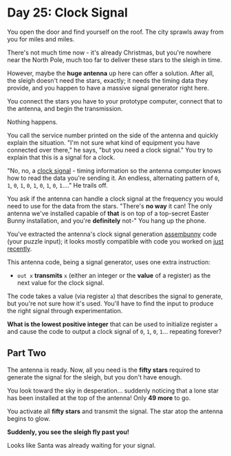 # Day 25: Clock Signal

You open the door and find yourself on the roof. The city sprawls away from you for miles and miles.

There's not much time now - it's already Christmas, but you're nowhere near the North Pole, much too far to deliver these stars to the sleigh in time.

However, maybe the **huge antenna** up here can offer a solution. After all, the sleigh doesn't need the stars, exactly; it needs the timing data they provide, and you happen to have a massive signal generator right here.

You connect the stars you have to your prototype computer, connect that to the antenna, and begin the transmission.

Nothing happens.

You call the service number printed on the side of the antenna and quickly explain the situation. "I'm not sure what kind of equipment you have connected over there," he says, "but you need a clock signal." You try to explain that this is a signal for a clock.

"No, no, a [clock signal](https://en.wikipedia.org/wiki/Clock_signal) - timing information so the antenna computer knows how to read the data you're sending it. An endless, alternating pattern of `0`, `1`, `0`, `1`, `0`, `1`, `0`, `1`, `0`, `1`...." He trails off.

You ask if the antenna can handle a clock signal at the frequency you would need to use for the data from the stars. "There's **no way** it can! The only antenna we've installed capable of **that** is on top of a top-secret Easter Bunny installation, and you're **definitely** not-" You hang up the phone.

You've extracted the antenna's clock signal generation [assembunny](https://github.com/jamesjiang52/Advent-of-Code-2016/tree/master/Days/Day%2012%20-%20Leonardo's%20Monorail) code (your puzzle input); it looks mostly compatible with code you worked on [just recently](https://github.com/jamesjiang52/Advent-of-Code-2016/tree/master/Days/Day%2023%20-%20Safe%20Cracking).

This antenna code, being a signal generator, uses one extra instruction:

* `out x` **transmits** `x` (either an integer or the **value** of a register) as the next value for the clock signal.

The code takes a value (via register `a`) that describes the signal to generate, but you're not sure how it's used. You'll have to find the input to produce the right signal through experimentation.

**What is the lowest positive integer** that can be used to initialize register `a` and cause the code to output a clock signal of `0`, `1`, `0`, `1`... repeating forever?

## Part Two

The antenna is ready. Now, all you need is the **fifty stars** required to generate the signal for the sleigh, but you don't have enough.

You look toward the sky in desperation... suddenly noticing that a lone star has been installed at the top of the antenna! Only **49 more** to go.

You activate all **fifty stars** and transmit the signal. The star atop the antenna begins to glow.

**Suddenly, you see the sleigh fly past you!**

Looks like Santa was already waiting for your signal.
